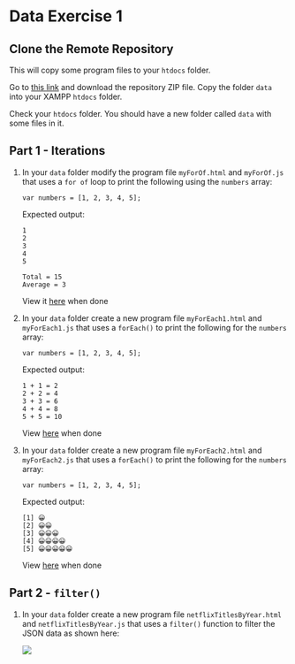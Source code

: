 # Data Exercise 1

## Clone the Remote Repository

This will copy some program files to your ``htdocs`` folder.  

Go to [this link](https://github.com/barcaxi/csd2025) and download the repository ZIP file.  Copy the folder ``data`` into your XAMPP ``htdocs`` folder.

Check your ``htdocs`` folder.  You should have a new folder called ``data`` with some files in it.



## Part 1 - Iterations

1.	In your `data` folder modify the program file `myForOf.html` and `myForOf.js` that uses a `for of` loop to print the following using the `numbers` array:

	```
	var numbers = [1, 2, 3, 4, 5];
	```
	
	Expected output:
	```
	1
	2
	3
	4
	5

	Total = 15
	Average = 3
	```

	View it [here](http://localhost/data/myForOF.html) when done

1.	In your `data` folder create a new program file `myForEach1.html` and `myForEach1.js` that uses a `forEach()` to print the following for the `numbers` array:

	```
	var numbers = [1, 2, 3, 4, 5];
	```
	
	Expected output:
	```
	1 + 1 = 2
	2 + 2 = 4
	3 + 3 = 6
	4 + 4 = 8
	5 + 5 = 10
	```

	View [here](http://localhost/data/myForEach1.html) when done

1.	In your `data` folder create a new program file `myForEach2.html` and `myForEach2.js` that uses a `forEach()` to print the following for the `numbers` array:

	```
	var numbers = [1, 2, 3, 4, 5];
	```
	
	Expected output:
	```
	[1] 😀
	[2] 😀😀
	[3] 😀😀😀
	[4] 😀😀😀😀
	[5] 😀😀😀😀😀
	```

	View [here](http://localhost/data/myForEach2.html) when done


## Part 2 - `filter()`


1.	In your `data` folder create a new program file `netflixTitlesByYear.html` and `netflixTitlesByYear.js` that uses a `filter()` function to filter the JSON data as shown here:

	![](images/filterMoviesByYear.gif)

